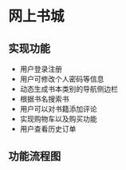 # 网上书城
## 实现功能
  + 用户登录注册
  + 用户可修改个人密码等信息
  + 动态生成书本类别的导航侧边栏
  + 根据书名搜索书
  + 用户可以对书籍添加评论
  + 实现购物车以及购买功能
  + 用户查看历史订单
## 功能流程图

  
